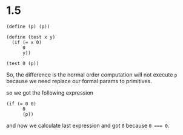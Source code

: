 # 1.5

```
(define (p) (p))

(define (test x y)
  (if (= x 0)
      0
      y))

(test 0 (p))
```

So, the difference is the normal order computation will not execute `p` because we need replace our formal params to primitives.

so we got the following expression

```
(if (= 0 0)
      0
      (p))
```

and now we calculate last expression and got `0` because `0 === 0`.
